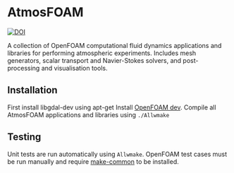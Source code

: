 # AtmosFOAM
[![DOI](https://zenodo.org/badge/20760151.svg)](https://zenodo.org/badge/latestdoi/20760151)

A collection of OpenFOAM computational fluid dynamics applications and libraries for performing atmospheric experiments.  Includes mesh generators, scalar transport and Navier-Stokes solvers, and post-processing and visualisation tools.

## Installation
First install libgdal-dev using apt-get
Install [OpenFOAM dev](https://github.com/OpenFOAM/OpenFOAM-dev).
Compile all AtmosFOAM applications and libraries using `./Allwmake`


## Testing
Unit tests are run automatically using `Allwmake`.  OpenFOAM test cases must be run manually and require [make-common](https://github.com/hertzsprung/make-common) to be installed.
